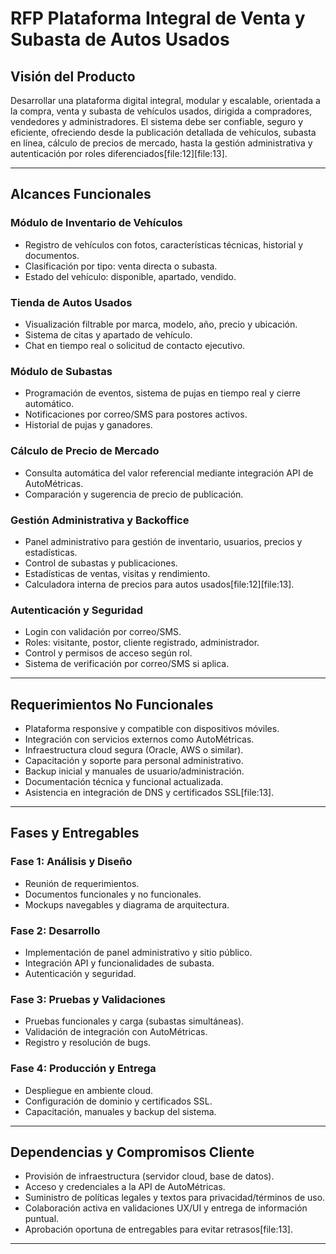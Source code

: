 # RFP Plataforma Integral de Venta y Subasta de Autos Usados

## Visión del Producto

Desarrollar una plataforma digital integral, modular y escalable, orientada a la compra, venta y subasta de vehículos usados, dirigida a compradores, vendedores y administradores. El sistema debe ser confiable, seguro y eficiente, ofreciendo desde la publicación detallada de vehículos, subasta en línea, cálculo de precios de mercado, hasta la gestión administrativa y autenticación por roles diferenciados[file:12][file:13].

---

## Alcances Funcionales

### Módulo de Inventario de Vehículos
- Registro de vehículos con fotos, características técnicas, historial y documentos.
- Clasificación por tipo: venta directa o subasta.
- Estado del vehículo: disponible, apartado, vendido.

### Tienda de Autos Usados
- Visualización filtrable por marca, modelo, año, precio y ubicación.
- Sistema de citas y apartado de vehículo.
- Chat en tiempo real o solicitud de contacto ejecutivo.

### Módulo de Subastas
- Programación de eventos, sistema de pujas en tiempo real y cierre automático.
- Notificaciones por correo/SMS para postores activos.
- Historial de pujas y ganadores.

### Cálculo de Precio de Mercado
- Consulta automática del valor referencial mediante integración API de AutoMétricas.
- Comparación y sugerencia de precio de publicación.

### Gestión Administrativa y Backoffice
- Panel administrativo para gestión de inventario, usuarios, precios y estadísticas.
- Control de subastas y publicaciones.
- Estadísticas de ventas, visitas y rendimiento.
- Calculadora interna de precios para autos usados[file:12][file:13].

### Autenticación y Seguridad
- Login con validación por correo/SMS.
- Roles: visitante, postor, cliente registrado, administrador.
- Control y permisos de acceso según rol.
- Sistema de verificación por correo/SMS si aplica.

---

## Requerimientos No Funcionales

- Plataforma responsive y compatible con dispositivos móviles.
- Integración con servicios externos como AutoMétricas.
- Infraestructura cloud segura (Oracle, AWS o similar).
- Capacitación y soporte para personal administrativo.
- Backup inicial y manuales de usuario/administración.
- Documentación técnica y funcional actualizada.
- Asistencia en integración de DNS y certificados SSL[file:13].

---

## Fases y Entregables

### Fase 1: Análisis y Diseño
- Reunión de requerimientos.
- Documentos funcionales y no funcionales.
- Mockups navegables y diagrama de arquitectura.

### Fase 2: Desarrollo
- Implementación de panel administrativo y sitio público.
- Integración API y funcionalidades de subasta.
- Autenticación y seguridad.

### Fase 3: Pruebas y Validaciones
- Pruebas funcionales y carga (subastas simultáneas).
- Validación de integración con AutoMétricas.
- Registro y resolución de bugs.

### Fase 4: Producción y Entrega
- Despliegue en ambiente cloud.
- Configuración de dominio y certificados SSL.
- Capacitación, manuales y backup del sistema.

---

## Dependencias y Compromisos Cliente

- Provisión de infraestructura (servidor cloud, base de datos).
- Acceso y credenciales a la API de AutoMétricas.
- Suministro de políticas legales y textos para privacidad/términos de uso.
- Colaboración activa en validaciones UX/UI y entrega de información puntual.
- Aprobación oportuna de entregables para evitar retrasos[file:13].

---

